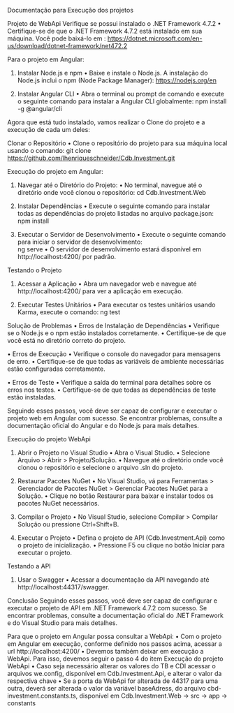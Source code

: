 Documentação para Execução dos projetos


Projeto de WebApi
Verifique se possui instalado o .NET Framework 4.7.2
•	Certifique-se de que o .NET Framework 4.7.2 está instalado em sua máquina. Você pode baixá-lo em :
https://dotnet.microsoft.com/en-us/download/dotnet-framework/net472.2

Para o projeto em Angular:
1.	Instalar Node.js e npm
•	Baixe e instale o Node.js. A instalação do Node.js inclui o npm (Node Package Manager):
https://nodejs.org/en

2.	Instalar Angular CLI
•	Abra o terminal ou prompt de comando e execute o seguinte comando para instalar a Angular CLI globalmente:
     npm install -g @angular/cli


Agora que está tudo instalado, vamos realizar o Clone do projeto e a execução de cada um deles:

Clonar o Repositório
•	Clone o repositório do projeto para sua máquina local usando o comando:
     git clone https://github.com/lhenriqueschneider/Cdb.Investment.git
     

Execução do projeto em Angular:
1.	Navegar até o Diretório do Projeto:
•	No terminal, navegue até o diretório onde você clonou o repositório:
     cd Cdb.Investment.Web
     
2.	Instalar Dependências
•	Execute o seguinte comando para instalar todas as dependências do projeto listadas no arquivo package.json:
     npm install

3.	Executar o Servidor de Desenvolvimento
•	Execute o seguinte comando para iniciar o servidor de desenvolvimento:  
     ng serve
•	O servidor de desenvolvimento estará disponível em http://localhost:4200/ por padrão.

Testando o Projeto
1.	Acessar a Aplicação
•	Abra um navegador web e navegue até http://localhost:4200/ para ver a aplicação em execução.

2.	Executar Testes Unitários
•	Para executar os testes unitários usando Karma, execute o comando:
     ng test

Solução de Problemas
•	Erros de Instalação de Dependências
  •	 Verifique se o Node.js e o npm estão instalados corretamente.
  •	Certifique-se de que você está no diretório correto do projeto.

•	Erros de Execução
  •	Verifique o console do navegador para mensagens de erro.
  •	Certifique-se de que todas as variáveis de ambiente necessárias estão configuradas corretamente.

•	Erros de Teste
  •	Verifique a saída do terminal para detalhes sobre os erros nos testes.
  •	Certifique-se de que todas as dependências de teste estão instaladas.

Seguindo esses passos, você deve ser capaz de configurar e executar o projeto web em Angular com sucesso. Se encontrar problemas, consulte a documentação oficial do Angular e do Node.js para mais detalhes.


Execução do projeto WebApi
1.	Abrir o Projeto no Visual Studio
•	Abra o Visual Studio.
•	Selecione Arquivo > Abrir > Projeto/Solução.
•	Navegue até o diretório onde você clonou o repositório e selecione o arquivo .sln do projeto.

2.	Restaurar Pacotes NuGet
•	No Visual Studio, vá para Ferramentas > Gerenciador de Pacotes NuGet > Gerenciar Pacotes NuGet para a Solução.
•	Clique no botão Restaurar para baixar e instalar todos os pacotes NuGet necessários.

3.	Compilar o Projeto
•	No Visual Studio, selecione Compilar > Compilar Solução ou pressione Ctrl+Shift+B.

4.	Executar o Projeto
•	Defina o projeto de API (Cdb.Investment.Api) como o projeto de inicialização.
•	Pressione F5 ou clique no botão Iniciar para executar o projeto.

Testando a API
1.	Usar o Swagger
•	Acessar a documentação da API navegando até http://localhost:44317/swagger.

Conclusão
Seguindo esses passos, você deve ser capaz de configurar e executar o projeto de API em .NET Framework 4.7.2 com sucesso. 
Se encontrar problemas, consulte a documentação oficial do .NET Framework e do Visual Studio para mais detalhes.


Para que o projeto em Angular possa consultar a WebApi:
•	Com o projeto em Angular em execução, conforme definido nos passos acima, acessar a url http://localhost:4200/
•	Devemos também deixar em execução a WebApi. Para isso, devemos seguir o passo 4 do item Execução do projeto WebApi
•	Caso seja necessário alterar os valores do TB e CDI acessar o arquivos we.config, disponível em Cdb.Investment.Api, e alterar o valor da respectiva chave
•	Se a porta da WebApi for alterada de 44317 para uma outra, deverá ser alterada o valor da variável baseAdress, do arquivo cbd-investment.constants.ts, disponível em Cdb.Investment.Web -> src -> app -> constants 

